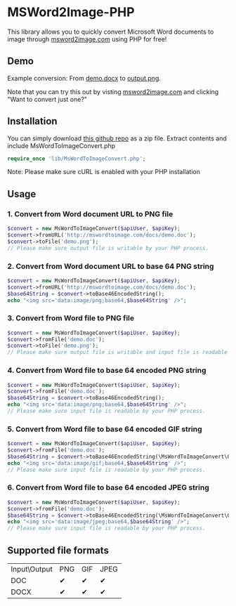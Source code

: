 # MSWord2Image-PHP

This library allows you to quickly convert Microsoft Word documents to image through [msword2image.com](http://msword2image.com) using PHP for free!

## Demo

Example conversion: From [demo.docx](http://msword2image.com/docs/demo.docx) to [output.png](http://msword2image.com/docs/demoOutput.png). 

Note that you can try this out by visting [msword2image.com](http://msword2image.com) and clicking "Want to convert just one?"

## Installation

You can simply download [this github repo](https://github.com/msword2image/msword2image-php/archive/master.zip) as a zip file. Extract contents and include MsWordToImageConvert.php

```php
require_once 'lib/MsWordToImageConvert.php';
```

Note: Please make sure cURL is enabled with your PHP installation

## Usage

### 1. Convert from Word document URL to PNG file

```php
$convert = new MsWordToImageConvert($apiUser, $apiKey);
$convert->fromURL('http://mswordtoimage.com/docs/demo.doc');
$convert->toFile('demo.png');
// Please make sure output file is writable by your PHP process.
```

### 2. Convert from Word document URL to base 64 PNG string

```php
$convert = new MsWordToImageConvert($apiUser, $apiKey);
$convert->fromURL('http://mswordtoimage.com/docs/demo.doc');
$base64String = $convert->toBase46EncodedString();
echo "<img src='data:image/png;base64,$base64String' />";
```

### 3. Convert from Word file to PNG file

```php
$convert = new MsWordToImageConvert($apiUser, $apiKey);
$convert->fromFile('demo.doc');
$convert->toFile('demo.png');
// Please make sure output file is writable and input file is readable by your PHP process.
```

### 4. Convert from Word file to base 64 encoded PNG string

```php
$convert = new MsWordToImageConvert($apiUser, $apiKey);
$convert->fromFile('demo.doc');
$base64String = $convert->toBase46EncodedString();
echo "<img src='data:image/png;base64,$base64String' />";
// Please make sure input file is readable by your PHP process.
```
### 5. Convert from Word file to base 64 encoded GIF string

```php
$convert = new MsWordToImageConvert($apiUser, $apiKey);
$convert->fromFile('demo.doc');
$base64String = $convert->toBase46EncodedString(\MsWordToImageConvert\OutputImageFormat::GIF);
echo "<img src='data:image/gif;base64,$base64String' />";
// Please make sure input file is readable by your PHP process.
```

### 6. Convert from Word file to base 64 encoded JPEG string

```php
$convert = new MsWordToImageConvert($apiUser, $apiKey);
$convert->fromFile('demo.doc');
$base64String = $convert->toBase46EncodedString(\MsWordToImageConvert\OutputImageFormat::JPEG);
echo "<img src='data:image/jpeg;base64,$base64String' />";
// Please make sure input file is readable by your PHP process.
```

## Supported file formats

<table>
  <tbody>
    <tr>
      <td>Input\Output</td>
      <td>PNG</td>
      <td>GIF</td>
      <td>JPEG</td>
    </tr>
    <tr>
      <td>DOC</td>
      <td>✔</td>
      <td>✔</td>
      <td>✔</td>
    </tr>
    <tr>
      <td>DOCX</td>
      <td>✔</td>
      <td>✔</td>
      <td>✔</td>
    </tr>
  </tbody>
</table>
